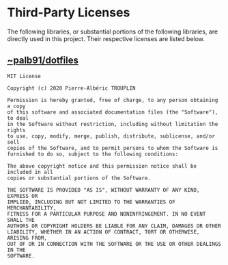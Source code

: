 # Third-Party Licenses

The following libraries, or substantial portions of the following
libraries, are directly used in this project. Their respective licenses
are listed below.

## [~palb91/dotfiles][~palb91/dotfiles]

```text
MIT License

Copyright (c) 2020 Pierre-Albéric TROUPLIN

Permission is hereby granted, free of charge, to any person obtaining a copy
of this software and associated documentation files (the "Software"), to deal
in the Software without restriction, including without limitation the rights
to use, copy, modify, merge, publish, distribute, sublicense, and/or sell
copies of the Software, and to permit persons to whom the Software is
furnished to do so, subject to the following conditions:

The above copyright notice and this permission notice shall be included in all
copies or substantial portions of the Software.

THE SOFTWARE IS PROVIDED "AS IS", WITHOUT WARRANTY OF ANY KIND, EXPRESS OR
IMPLIED, INCLUDING BUT NOT LIMITED TO THE WARRANTIES OF MERCHANTABILITY,
FITNESS FOR A PARTICULAR PURPOSE AND NONINFRINGEMENT. IN NO EVENT SHALL THE
AUTHORS OR COPYRIGHT HOLDERS BE LIABLE FOR ANY CLAIM, DAMAGES OR OTHER
LIABILITY, WHETHER IN AN ACTION OF CONTRACT, TORT OR OTHERWISE, ARISING FROM,
OUT OF OR IN CONNECTION WITH THE SOFTWARE OR THE USE OR OTHER DEALINGS IN THE
SOFTWARE.
```


[~palb91/dotfiles]: https://git.sr.ht/~palb91/dotfiles
